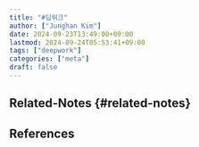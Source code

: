 ```yaml
---
title: "#딥워크"
author: ["Junghan Kim"]
date: 2024-09-23T13:49:00+09:00
lastmod: 2024-09-24T05:53:41+09:00
tags: ["deepwork"]
categories: ["meta"]
draft: false
---
```


<!--more-->


## Related-Notes {#related-notes}

## References

<style>.csl-entry{text-indent: -1.5em; margin-left: 1.5em;}</style><div class="csl-bib-body">
</div>
